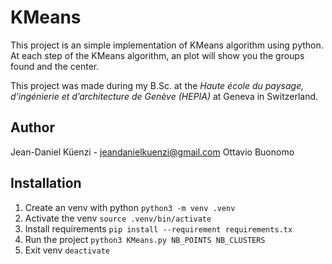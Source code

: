 # KMeans
This project is an simple implementation of KMeans algorithm using python. At each step of the KMeans algorithm, an plot will show you the groups found and the center.

This project was made during my B.Sc. at the *Haute école du paysage, d’ingénierie et d’architecture de Genève (HEPIA)* at Geneva in Switzerland.

## Author
Jean-Daniel Küenzi - jeandanielkuenzi@gmail.com
Ottavio Buonomo 

## Installation
1. Create an venv with python `python3 -m venv .venv`
2. Activate the venv `source .venv/bin/activate`
3. Install requirements `pip install --requirement requirements.tx`
4. Run the project `python3 KMeans.py NB_POINTS NB_CLUSTERS`
5. Exit venv `deactivate`